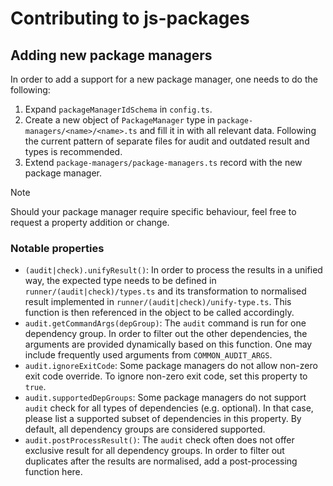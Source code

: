 # Contributing to js-packages

## Adding new package managers

In order to add a support for a new package manager, one needs to do the following:

1. Expand `packageManagerIdSchema` in `config.ts`.  
2. Create a new object of `PackageManager` type in `package-managers/<name>/<name>.ts` and fill it in with all relevant data. Following the current pattern of separate files for audit and outdated result and types is recommended.
3. Extend `package-managers/package-managers.ts` record with the new package manager.  

> [!NOTE]
> Should your package manager require specific behaviour, feel free to request a property addition or change.

### Notable properties

- `(audit|check).unifyResult()`: In order to process the results in a unified way, the expected type needs to be defined in `runner/(audit|check)/types.ts` and its transformation to normalised result implemented in `runner/(audit|check)/unify-type.ts`. This function is then referenced in the object to be called accordingly.
- `audit.getCommandArgs(depGroup)`: The `audit` command is run for one dependency group. In order to filter out the other dependencies, the arguments are provided dynamically based on this function. One may include frequently used arguments from `COMMON_AUDIT_ARGS`.
- `audit.ignoreExitCode`: Some package managers do not allow non-zero exit code override. To ignore non-zero exit code, set this property to `true`.
- `audit.supportedDepGroups`: Some package managers do not support `audit` check for all types of dependencies (e.g. optional). In that case, please list a supported subset of dependencies in this property. By default, all dependency groups are considered supported.
- `audit.postProcessResult()`: The `audit` check often does not offer exclusive result for all dependency groups. In order to filter out duplicates after the results are normalised, add a post-processing function here.
